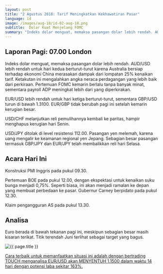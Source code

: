 ```yaml
---
layout: post
title: "2 Agustus 2018: Tarif Meningkatkan Kekhawatiran Pasar"
language: id
image: /images/aug-18/id-02-aug-18.png
subtitle:  Dolar Kuat Menjelang FOMC
summary: "Indeks dolar menguat, memaksa pasangan dolar lebih rendah. AUD/USD lebih rendah untuk hari kedua berturut-turut karena Australia bersiap terhadap ekonomi China merasakan dampak dari lompatan 25% kenaikan tarif"
---
```

## Laporan Pagi: 07.00 London

Indeks dolar menguat, memaksa pasangan dolar lebih rendah. AUD/USD lebih rendah untuk hari kedua berturut-turut karena Australia bersiap terhadap ekonomi China merasakan dampak dari lompatan 25% kenaikan tarif. Ketakutan ini mengalahkan angka neraca perdagangan yang lebih baik dari perkiraan. Pertemuan FOMC kemarin berlalu tanpa banyak minat, sementara payroll ADP meningkat lebih dari yang diperkirakan.

EUR/USD lebih rendah untuk hari ketiga berturut-turut, sementara GBP/USD turun di bawah 1.3100. EUR/GBP tidak berubah pagi ini setelah kemarin kerugian besar.

USD/CHF melanjutkan reli pemulihannya kembali ke paritas, hampir menghapus kerugian hari Senin.

USD/JPY ditolak di level resistensi 112.00. Pasangan yen melemah, karena uang mengalir ke keamanan regional yen Jepang. Sebagian besar pasangan termasuk GBP/JPY dan EUR/JPY telah membalikkan reli hari Selasa.

## Acara Hari Ini

Konstruksi PMI Inggris pada pukul 09.30.

Pertemuan BOE pada pukul 12.00, dengan ekspektasi untuk kenaikan suku bunga menjadi 0,75%. Seperti biasa, ini akan menjadi ramalan ke depan yang membuat perbedaan ke pasar. Gubernur Carney berpidato pada pukul 12.30.

Klaim pengangguran AS pada pukul 13.30.

## Analisa

Euro berada di bawah tekanan pagi ini, meskipun sebagian besar masih kisaran terikat. Titik terendah Juni terlihat sebagai target yang bagus.

<img src="{{ site.url }}/images/aug-18/id-02-aug-18.png" alt="{{ page.title }}" title="{{ page.title }}">

<a href="%LINK%%currency=USD&market=forex&underlying=frxEURUSD&formname=touchnotouch&duration_amount=14&duration_units=d&amount=10&amount_type=stake&expiry_type=duration&barrier=1.1500" target="_blank" rel="noopener noreferrer nofollow">Cara terbaik untuk memanfaatkan situasi ini adalah dengan bertrading TOUCH menganalisa EUR/USD akan MENYENTUH 1.1500 dalam waktu 14 hari dengan potensi laba sekitar 163%.</a>
